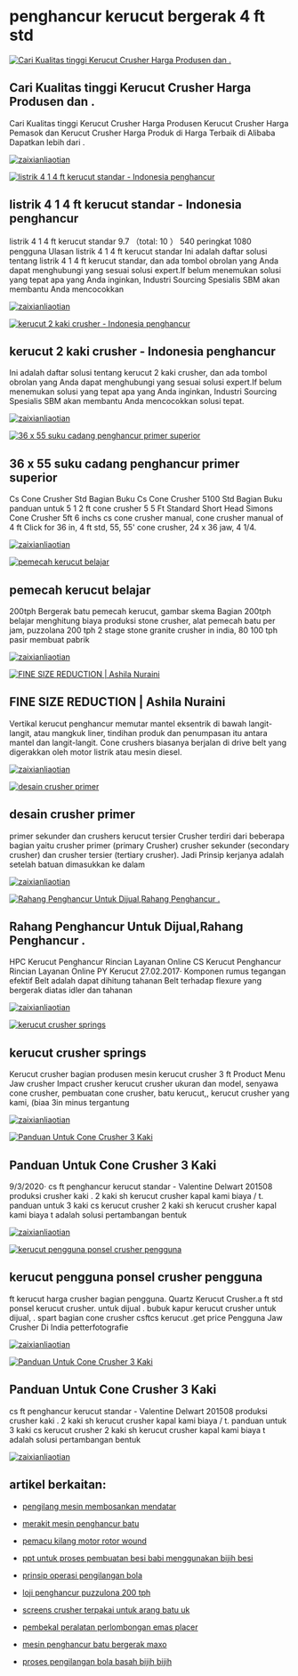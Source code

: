 # penghancur kerucut bergerak 4 ft std
<a href="https://mnn.zoosnet.net/LR/Chatpre.aspx?id=MNN94995150&p=https://topgrinding.com/" target="_blank">![Cari Kualitas tinggi Kerucut Crusher Harga Produsen dan .](https://github.com/technlg/images/blob/main/10.jpg)</a>
## Cari Kualitas tinggi Kerucut Crusher Harga Produsen dan .
Cari Kualitas tinggi Kerucut Crusher Harga Produsen Kerucut Crusher Harga Pemasok dan Kerucut Crusher Harga Produk di Harga Terbaik di Alibaba Dapatkan lebih dari .
<a href="https://mnn.zoosnet.net/LR/Chatpre.aspx?id=MNN94995150&p=https://topgrinding.com/" target="_blank"><img src="https://github.com/technlg/images/raw/main/chat11.jpg" alt="zaixianliaotian"/></a><a href="//whatsapp.shibangsoft.com/WhatsApp.php" ><img src="https://github.com/technlg/images/raw/main/chat11.png" alt=""></a>
<a href="https://mnn.zoosnet.net/LR/Chatpre.aspx?id=MNN94995150&p=https://topgrinding.com/" target="_blank">![listrik 4 1 4 ft kerucut standar - Indonesia penghancur](https://github.com/technlg/images/blob/main/63.jpg)</a>
## listrik 4 1 4 ft kerucut standar - Indonesia penghancur
listrik 4 1 4 ft kerucut standar 9.7 （total: 10 ） 540 peringkat 1080 pengguna Ulasan listrik 4 1 4 ft kerucut standar Ini adalah daftar solusi tentang listrik 4 1 4 ft kerucut standar, dan ada tombol obrolan yang Anda dapat menghubungi yang sesuai solusi expert.If belum menemukan solusi yang tepat apa yang Anda inginkan, Industri Sourcing Spesialis SBM akan membantu Anda mencocokkan 
<a href="https://mnn.zoosnet.net/LR/Chatpre.aspx?id=MNN94995150&p=https://topgrinding.com/" target="_blank"><img src="https://github.com/technlg/images/raw/main/chat11.jpg" alt="zaixianliaotian"/></a><a href="//whatsapp.shibangsoft.com/WhatsApp.php" ><img src="https://github.com/technlg/images/raw/main/chat11.png" alt=""></a>
<a href="https://mnn.zoosnet.net/LR/Chatpre.aspx?id=MNN94995150&p=https://topgrinding.com/" target="_blank">![kerucut 2 kaki crusher - Indonesia penghancur](https://github.com/technlg/images/blob/main/53.jpg)</a>
## kerucut 2 kaki crusher - Indonesia penghancur
Ini adalah daftar solusi tentang kerucut 2 kaki crusher, dan ada tombol obrolan yang Anda dapat menghubungi yang sesuai solusi expert.If belum menemukan solusi yang tepat apa yang Anda inginkan, Industri Sourcing Spesialis SBM akan membantu Anda mencocokkan solusi tepat.
<a href="https://mnn.zoosnet.net/LR/Chatpre.aspx?id=MNN94995150&p=https://topgrinding.com/" target="_blank"><img src="https://github.com/technlg/images/raw/main/chat11.jpg" alt="zaixianliaotian"/></a><a href="//whatsapp.shibangsoft.com/WhatsApp.php" ><img src="https://github.com/technlg/images/raw/main/chat11.png" alt=""></a>
<a href="https://mnn.zoosnet.net/LR/Chatpre.aspx?id=MNN94995150&p=https://topgrinding.com/" target="_blank">![36 x 55 suku cadang penghancur primer superior](https://github.com/technlg/images/blob/main/2.jpg)</a>
## 36 x 55 suku cadang penghancur primer superior
Cs Cone Crusher Std Bagian Buku Cs Cone Crusher 5100 Std Bagian Buku panduan untuk 5 1 2 ft cone crusher 5 5 Ft Standard Short Head Simons Cone Crusher 5ft 6 inchs cs cone crusher manual, cone crusher manual of 4 ft Click for 36 in, 4 ft std, 55, 55' cone crusher, 24 x 36 jaw, 4 1/4.
<a href="https://mnn.zoosnet.net/LR/Chatpre.aspx?id=MNN94995150&p=https://topgrinding.com/" target="_blank"><img src="https://github.com/technlg/images/raw/main/chat11.jpg" alt="zaixianliaotian"/></a><a href="//whatsapp.shibangsoft.com/WhatsApp.php" ><img src="https://github.com/technlg/images/raw/main/chat11.png" alt=""></a>
<a href="https://mnn.zoosnet.net/LR/Chatpre.aspx?id=MNN94995150&p=https://topgrinding.com/" target="_blank">![pemecah kerucut belajar](https://github.com/technlg/images/blob/main/9.jpg)</a>
## pemecah kerucut belajar
200tph Bergerak batu pemecah kerucut, gambar skema Bagian  200tph belajar menghitung biaya produksi stone crusher, alat pemecah batu  per jam, puzzolana 200 tph 2 stage stone granite crusher in india, 80 100 tph  pasir membuat pabrik 
<a href="https://mnn.zoosnet.net/LR/Chatpre.aspx?id=MNN94995150&p=https://topgrinding.com/" target="_blank"><img src="https://github.com/technlg/images/raw/main/chat11.jpg" alt="zaixianliaotian"/></a><a href="//whatsapp.shibangsoft.com/WhatsApp.php" ><img src="https://github.com/technlg/images/raw/main/chat11.png" alt=""></a>
<a href="https://mnn.zoosnet.net/LR/Chatpre.aspx?id=MNN94995150&p=https://topgrinding.com/" target="_blank">![FINE SIZE REDUCTION | Ashila Nuraini](https://github.com/technlg/images/blob/main/66.jpg)</a>
## FINE SIZE REDUCTION | Ashila Nuraini
Vertikal kerucut penghancur memutar mantel eksentrik di bawah langit-langit, atau mangkuk liner, tindihan produk dan penumpasan itu antara mantel dan langit-langit. Cone crushers biasanya berjalan di drive belt yang digerakkan oleh motor listrik atau mesin diesel.
<a href="https://mnn.zoosnet.net/LR/Chatpre.aspx?id=MNN94995150&p=https://topgrinding.com/" target="_blank"><img src="https://github.com/technlg/images/raw/main/chat11.jpg" alt="zaixianliaotian"/></a><a href="//whatsapp.shibangsoft.com/WhatsApp.php" ><img src="https://github.com/technlg/images/raw/main/chat11.png" alt=""></a>
<a href="https://mnn.zoosnet.net/LR/Chatpre.aspx?id=MNN94995150&p=https://topgrinding.com/" target="_blank">![desain crusher primer](https://github.com/technlg/images/blob/main/2.jpg)</a>
## desain crusher primer
primer sekunder dan crushers kerucut tersier Crusher terdiri dari beberapa bagian yaitu crusher primer (primary Crusher) crusher sekunder (secondary crusher) dan crusher tersier (tertiary crusher). Jadi Prinsip kerjanya adalah setelah batuan dimasukkan ke dalam
<a href="https://mnn.zoosnet.net/LR/Chatpre.aspx?id=MNN94995150&p=https://topgrinding.com/" target="_blank"><img src="https://github.com/technlg/images/raw/main/chat11.jpg" alt="zaixianliaotian"/></a><a href="//whatsapp.shibangsoft.com/WhatsApp.php" ><img src="https://github.com/technlg/images/raw/main/chat11.png" alt=""></a>
<a href="https://mnn.zoosnet.net/LR/Chatpre.aspx?id=MNN94995150&p=https://topgrinding.com/" target="_blank">![Rahang Penghancur Untuk Dijual,Rahang Penghancur .](https://github.com/technlg/images/blob/main/7.jpg)</a>
## Rahang Penghancur Untuk Dijual,Rahang Penghancur .
HPC Kerucut Penghancur Rincian Layanan Online CS Kerucut Penghancur Rincian Layanan Online PY Kerucut  27.02.2017· Komponen rumus tegangan efektif Belt adalah dapat dihitung tahanan Belt terhadap flexure yang bergerak diatas idler dan tahanan 
<a href="https://mnn.zoosnet.net/LR/Chatpre.aspx?id=MNN94995150&p=https://topgrinding.com/" target="_blank"><img src="https://github.com/technlg/images/raw/main/chat11.jpg" alt="zaixianliaotian"/></a><a href="//whatsapp.shibangsoft.com/WhatsApp.php" ><img src="https://github.com/technlg/images/raw/main/chat11.png" alt=""></a>
<a href="https://mnn.zoosnet.net/LR/Chatpre.aspx?id=MNN94995150&p=https://topgrinding.com/" target="_blank">![kerucut crusher springs](https://github.com/technlg/images/blob/main/9.jpg)</a>
## kerucut crusher springs
Kerucut crusher bagian produsen mesin kerucut crusher 3 ft Product Menu Jaw crusher Impact crusher kerucut crusher ukuran dan model, senyawa cone crusher, pembuatan cone crusher, batu kerucut,, kerucut crusher yang kami, (biaa 3in minus tergantung
<a href="https://mnn.zoosnet.net/LR/Chatpre.aspx?id=MNN94995150&p=https://topgrinding.com/" target="_blank"><img src="https://github.com/technlg/images/raw/main/chat11.jpg" alt="zaixianliaotian"/></a><a href="//whatsapp.shibangsoft.com/WhatsApp.php" ><img src="https://github.com/technlg/images/raw/main/chat11.png" alt=""></a>
<a href="https://mnn.zoosnet.net/LR/Chatpre.aspx?id=MNN94995150&p=https://topgrinding.com/" target="_blank">![Panduan Untuk Cone Crusher 3 Kaki](https://github.com/technlg/images/blob/main/50.jpg)</a>
## Panduan Untuk Cone Crusher 3 Kaki
9/3/2020· cs ft penghancur kerucut standar - Valentine Delwart 201508 produksi crusher kaki . 2 kaki sh kerucut crusher kapal kami biaya / t. panduan untuk 3 kaki cs kerucut crusher 2 kaki sh kerucut crusher kapal kami biaya t adalah solusi pertambangan bentuk
<a href="https://mnn.zoosnet.net/LR/Chatpre.aspx?id=MNN94995150&p=https://topgrinding.com/" target="_blank"><img src="https://github.com/technlg/images/raw/main/chat11.jpg" alt="zaixianliaotian"/></a><a href="//whatsapp.shibangsoft.com/WhatsApp.php" ><img src="https://github.com/technlg/images/raw/main/chat11.png" alt=""></a>
<a href="https://mnn.zoosnet.net/LR/Chatpre.aspx?id=MNN94995150&p=https://topgrinding.com/" target="_blank">![kerucut pengguna ponsel crusher pengguna](https://github.com/technlg/images/blob/main/23.jpg)</a>
## kerucut pengguna ponsel crusher pengguna
ft kerucut harga crusher bagian pengguna. Quartz Kerucut Crusher.a ft std ponsel kerucut crusher. untuk dijual . bubuk kapur kerucut crusher untuk dijual, . spart bagian cone crusher csftcs kerucut .get price Pengguna Jaw Crusher Di India petterfotografie 
<a href="https://mnn.zoosnet.net/LR/Chatpre.aspx?id=MNN94995150&p=https://topgrinding.com/" target="_blank"><img src="https://github.com/technlg/images/raw/main/chat11.jpg" alt="zaixianliaotian"/></a><a href="//whatsapp.shibangsoft.com/WhatsApp.php" ><img src="https://github.com/technlg/images/raw/main/chat11.png" alt=""></a>
<a href="https://mnn.zoosnet.net/LR/Chatpre.aspx?id=MNN94995150&p=https://topgrinding.com/" target="_blank">![Panduan Untuk Cone Crusher 3 Kaki](https://github.com/technlg/images/blob/main/60.jpg)</a>
## Panduan Untuk Cone Crusher 3 Kaki
cs ft penghancur kerucut standar - Valentine Delwart 201508 produksi crusher kaki . 2 kaki sh kerucut crusher kapal kami biaya / t. panduan untuk 3 kaki cs kerucut crusher 2 kaki sh kerucut crusher kapal kami biaya t adalah solusi pertambangan bentuk
<a href="https://mnn.zoosnet.net/LR/Chatpre.aspx?id=MNN94995150&p=https://topgrinding.com/" target="_blank"><img src="https://github.com/technlg/images/raw/main/chat11.jpg" alt="zaixianliaotian"/></a><a href="//whatsapp.shibangsoft.com/WhatsApp.php" ><img src="https://github.com/technlg/images/raw/main/chat11.png" alt=""></a>
## artikel berkaitan:
* [pengilang mesin membosankan mendatar](pengilang%20mesin%20membosankan%20mendatar.md)
* [merakit mesin penghancur batu](merakit%20mesin%20penghancur%20batu.md)
* [pemacu kilang motor rotor wound](pemacu%20kilang%20motor%20rotor%20wound.md)
* [ppt untuk proses pembuatan besi babi menggunakan bijih besi](ppt%20untuk%20proses%20pembuatan%20besi%20babi%20menggunakan%20bijih%20besi.md)
* [prinsip operasi pengilangan bola](prinsip%20operasi%20pengilangan%20bola.md)
* [loji penghancur puzzulona 200 tph](loji%20penghancur%20puzzulona%20200%20tph.md)
* [screens crusher terpakai untuk arang batu uk](screens%20crusher%20terpakai%20untuk%20arang%20batu%20uk.md)
* [pembekal peralatan perlombongan emas placer](pembekal%20peralatan%20perlombongan%20emas%20placer.md)
* [mesin penghancur batu bergerak maxo](mesin%20penghancur%20batu%20bergerak%20maxo.md)
* [proses pengilangan bola basah bijih bijih](proses%20pengilangan%20bola%20basah%20bijih%20bijih.md)
